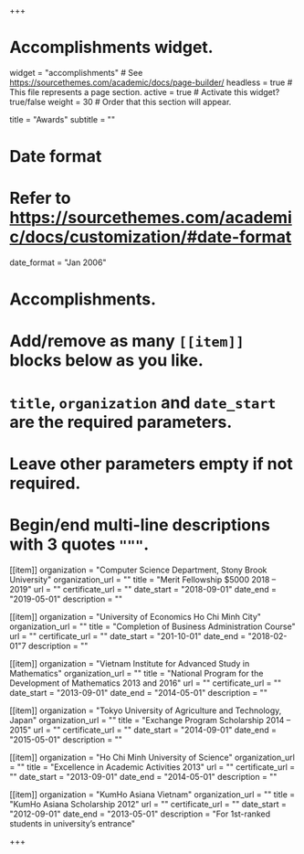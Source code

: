 +++
# Accomplishments widget.
widget = "accomplishments"  # See https://sourcethemes.com/academic/docs/page-builder/
headless = true  # This file represents a page section.
active = true  # Activate this widget? true/false
weight = 30  # Order that this section will appear.

title = "Awards"
subtitle = ""

# Date format
#   Refer to https://sourcethemes.com/academic/docs/customization/#date-format
date_format = "Jan 2006"

# Accomplishments.
#   Add/remove as many `[[item]]` blocks below as you like.
#   `title`, `organization` and `date_start` are the required parameters.
#   Leave other parameters empty if not required.
#   Begin/end multi-line descriptions with 3 quotes `"""`.

[[item]]
  organization = "Computer Science Department, Stony Brook University"
  organization_url = ""
  title = "Merit Fellowship $5000 2018 – 2019"
  url = ""
  certificate_url = ""
  date_start = "2018-09-01"
  date_end = "2019-05-01"
  description = ""

[[item]]
  organization = "University of Economics Ho Chi Minh City"
  organization_url = ""
  title = "Completion of Business Administration Course"
  url = ""
  certificate_url = ""
  date_start = "201-10-01"
  date_end = "2018-02-01"7
  description = ""
  
[[item]]
  organization = "Vietnam Institute for Advanced Study in Mathematics"
  organization_url = ""
  title = "National Program for the Development of Mathematics 2013 and 2016"
  url = ""
  certificate_url = ""
  date_start = "2013-09-01"
  date_end = "2014-05-01"
  description = ""  

[[item]]
  organization = "Tokyo University of Agriculture and Technology, Japan"
  organization_url = ""
  title = "Exchange Program Scholarship 2014 – 2015"
  url = ""
  certificate_url = ""
  date_start = "2014-09-01"
  date_end = "2015-05-01"
  description = ""

[[item]]
  organization = "Ho Chi Minh University of Science"
  organization_url = ""
  title = "Excellence in Academic Activities 2013"
  url = ""
  certificate_url = ""
  date_start = "2013-09-01"
  date_end = "2014-05-01"
  description = ""

[[item]]
  organization = "KumHo Asiana Vietnam"
  organization_url = ""
  title = "KumHo Asiana Scholarship 2012"
  url = ""
  certificate_url = ""
  date_start = "2012-09-01"
  date_end = "2013-05-01"
  description = "For 1st-ranked students in university’s entrance"     

+++
